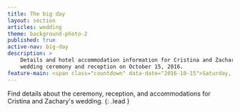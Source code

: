```yaml
---
title: The big day
layout: section
articles: wedding
theme: background-photo-2
published: true
active-nav: big-day
description: >
    Details and hotel accommodation information for Cristina and Zachary's
    wedding ceremony and reception on October 15, 2016.
feature-main: <span class="countdown" data-date="2016-10-15">Saturday, October 15</span>
---
```

Find details about the ceremony, reception, and accommodations for Cristina
and Zachary's wedding.
{: .lead }

